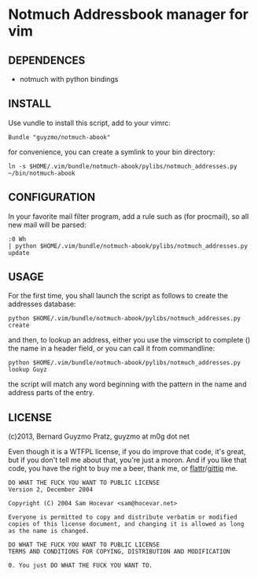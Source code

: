Notmuch Addressbook manager for vim
===================================

DEPENDENCES
-----------

* notmuch with python bindings

INSTALL
-------

Use vundle to install this script, add to your vimrc:

```
Bundle "guyzmo/notmuch-abook"
```

for convenience, you can create a symlink to your bin directory:
```
ln -s $HOME/.vim/bundle/notmuch-abook/pylibs/notmuch_addresses.py ~/bin/notmuch-abook
```

CONFIGURATION
-------------

In your favorite mail filter program, add a rule such as (for procmail), so all new mail will be parsed:

```
:0 Wh
| python $HOME/.vim/bundle/notmuch-abook/pylibs/notmuch_addresses.py update
```

USAGE
-----

For the first time, you shall launch the script as follows to create the addresses database:

```
python $HOME/.vim/bundle/notmuch-abook/pylibs/notmuch_addresses.py create
```

and then, to lookup an address, either you use the vimscript to complete (<c-x><c-u>) the name in a header field,
or you can call it from commandline:

```
python $HOME/.vim/bundle/notmuch-abook/pylibs/notmuch_addresses.py lookup Guyz
```

the script will match any word beginning with the pattern in the name and address parts of the entry.

LICENSE
-------

(c)2013, Bernard Guyzmo Pratz, guyzmo at m0g dot net

Even though it is a WTFPL license, if you do improve that code, it's great, but if you
don't tell me about that, you're just a moron. And if you like that code, you have the
right to buy me a beer, thank me, or [flattr](http://flattr.com/profile/guyzmo)/[gittip](http://gittip.com/guyzmo) me.

```
DO WHAT THE FUCK YOU WANT TO PUBLIC LICENSE 
Version 2, December 2004 

Copyright (C) 2004 Sam Hocevar <sam@hocevar.net> 

Everyone is permitted to copy and distribute verbatim or modified 
copies of this license document, and changing it is allowed as long 
as the name is changed. 

DO WHAT THE FUCK YOU WANT TO PUBLIC LICENSE 
TERMS AND CONDITIONS FOR COPYING, DISTRIBUTION AND MODIFICATION 

0. You just DO WHAT THE FUCK YOU WANT TO.
```

